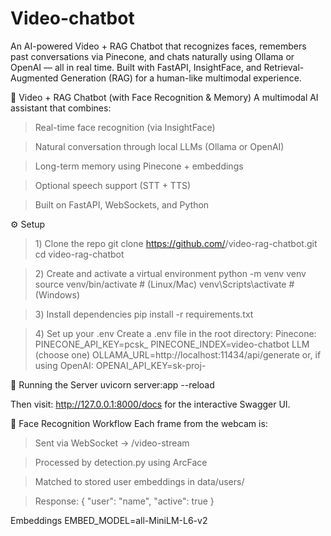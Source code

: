 # Video-chatbot
An AI-powered Video + RAG Chatbot that recognizes faces, remembers past conversations via Pinecone, and chats naturally using Ollama or OpenAI — all in real time. Built with FastAPI, InsightFace, and Retrieval-Augmented Generation (RAG) for a human-like multimodal experience.

🎥 Video + RAG Chatbot (with Face Recognition & Memory)
A multimodal AI assistant that combines:

> Real-time face recognition (via InsightFace)

> Natural conversation through local LLMs (Ollama or OpenAI)

> Long-term memory using Pinecone + embeddings

> Optional speech support (STT + TTS)

> Built on FastAPI, WebSockets, and Python

⚙️ Setup
> 1️) Clone the repo
git clone https://github.com/<your-username>/video-rag-chatbot.git
cd video-rag-chatbot

> 2️) Create and activate a virtual environment
python -m venv venv
source venv/bin/activate   # (Linux/Mac)
venv\Scripts\activate      # (Windows)

> 3️) Install dependencies
pip install -r requirements.txt

> 4️) Set up your .env
Create a .env file in the root directory:
Pinecone:
PINECONE_API_KEY=pcsk_
PINECONE_INDEX=video-chatbot
LLM (choose one)
OLLAMA_URL=http://localhost:11434/api/generate
or, if using OpenAI:
OPENAI_API_KEY=sk-proj-

🚀 Running the Server
uvicorn server:app --reload

Then visit:
http://127.0.0.1:8000/docs
for the interactive Swagger UI.


📸 Face Recognition Workflow
Each frame from the webcam is:
>Sent via WebSocket → /video-stream

>Processed by detection.py using ArcFace

>Matched to stored user embeddings in data/users/

>Response: { "user": "name", "active": true }

Embeddings
EMBED_MODEL=all-MiniLM-L6-v2

